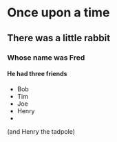 # Once upon a time
## There was a little rabbit
### Whose name was Fred
#### He had three friends 
* Bob
* Tim 
* Joe 
* Henry 
*
(and Henry the tadpole)
